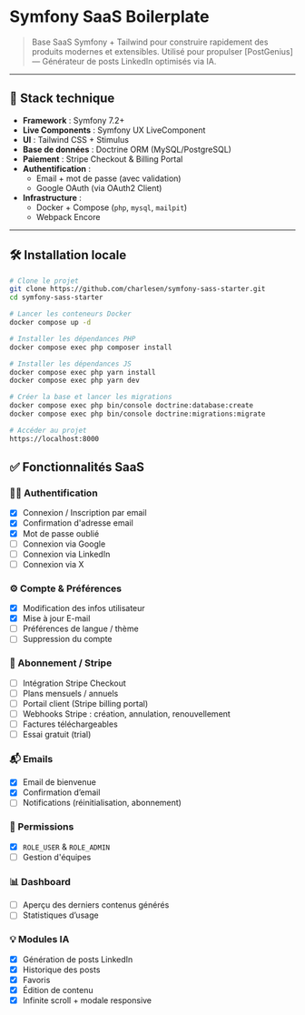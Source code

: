 # Symfony SaaS Boilerplate

> Base SaaS Symfony + Tailwind pour construire rapidement des produits modernes et extensibles.
> Utilisé pour propulser [PostGenius] — Générateur de posts LinkedIn optimisés via IA.

---

## 🚀 Stack technique

- **Framework** : Symfony 7.2+
- **Live Components** : Symfony UX LiveComponent
- **UI** : Tailwind CSS + Stimulus
- **Base de données** : Doctrine ORM (MySQL/PostgreSQL)
- **Paiement** : Stripe Checkout & Billing Portal
- **Authentification** :
  - Email + mot de passe (avec validation)
  - Google OAuth (via OAuth2 Client)
- **Infrastructure** :
  - Docker + Compose (`php`, `mysql`, `mailpit`)
  - Webpack Encore

---

## 🛠️ Installation locale

```bash
# Clone le projet
git clone https://github.com/charlesen/symfony-sass-starter.git
cd symfony-sass-starter

# Lancer les conteneurs Docker
docker compose up -d

# Installer les dépendances PHP
docker compose exec php composer install

# Installer les dépendances JS
docker compose exec php yarn install
docker compose exec php yarn dev

# Créer la base et lancer les migrations
docker compose exec php bin/console doctrine:database:create
docker compose exec php bin/console doctrine:migrations:migrate

# Accéder au projet
https://localhost:8000
```

## ✅ Fonctionnalités SaaS

### 🧑‍💻 Authentification

- [x] Connexion / Inscription par email
- [x] Confirmation d'adresse email
- [x] Mot de passe oublié
- [ ] Connexion via Google
- [ ] Connexion via LinkedIn
- [ ] Connexion via X

### ⚙️ Compte & Préférences

- [x] Modification des infos utilisateur
- [x] Mise à jour E-mail
- [ ] Préférences de langue / thème
- [ ] Suppression du compte

### 🧾 Abonnement / Stripe

- [ ] Intégration Stripe Checkout
- [ ] Plans mensuels / annuels
- [ ] Portail client (Stripe billing portal)
- [ ] Webhooks Stripe : création, annulation, renouvellement
- [ ] Factures téléchargeables
- [ ] Essai gratuit (trial)

### 📬 Emails

- [x] Email de bienvenue
- [x] Confirmation d’email
- [ ] Notifications (réinitialisation, abonnement)

### 🧱 Permissions

- [x] `ROLE_USER` & `ROLE_ADMIN`
- [ ] Gestion d'équipes

### 📊 Dashboard

- [ ] Aperçu des derniers contenus générés
- [ ] Statistiques d’usage

### 💡 Modules IA

- [x] Génération de posts LinkedIn
- [x] Historique des posts
- [x] Favoris
- [x] Édition de contenu
- [x] Infinite scroll + modale responsive
